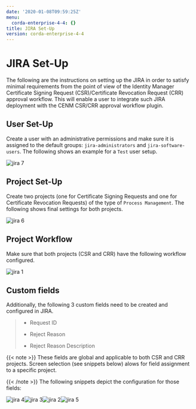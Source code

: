 ```yaml
---
date: '2020-01-08T09:59:25Z'
menu:
  corda-enterprise-4-4: {}
title: JIRA Set-Up
version: corda-enterprise-4-4
---
```



# JIRA Set-Up

The following are the instructions on setting up the JIRA in order to satisfy minimal requirements from the point of view
            of the Identity Manager Certificate Signing Request (CSR)/Certificate Revocation Request (CRR) approval workflow. This will enable
            a user to integrate such JIRA deployment with the CENM CSR/CRR approval workflow plugin.


## User Set-Up

Create a user with an administrative permissions and make sure it is assigned to the default groups:
                `jira-administrators` and `jira-software-users`. The following shows an example for a `Test` user setup.

![jira 7](cenm/../resources/jira-7.png "jira 7")
## Project Set-Up

Create two projects (one for Certificate Signing Requests and one for Certificate Revocation Requests) of the type of
                `Process Management`. The following shows final settings for both projects.

![jira 6](cenm/../resources/jira-6.png "jira 6")
## Project Workflow

Make sure that both projects (CSR and CRR) have the following workflow configured.

![jira 1](cenm/../resources/jira-1.png "jira 1")
## Custom fields

Additionally, the following 3 custom fields need to be created and configured in JIRA.

> 
> 
> * Request ID
> 
> 
> * Reject Reason
> 
> 
> * Reject Reason Description
> 
> 

{{< note >}}
These fields are global and applicable to both CSR and CRR projects. Screen selection (see snippets below) alows
                    for field assignment to a specific project.

{{< /note >}}
The following snippets depict the configuration for those fields:

![jira 4](cenm/../resources/jira-4.png "jira 4")![jira 3](cenm/../resources/jira-3.png "jira 3")![jira 2](cenm/../resources/jira-2.png "jira 2")![jira 5](cenm/../resources/jira-5.png "jira 5")
